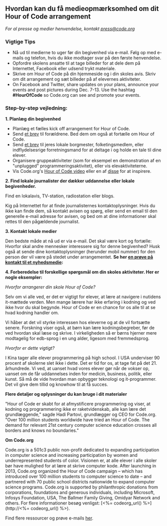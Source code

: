 

## Hvordan kan du få medieopmærksomhed om dit Hour of Code arrangement

*For al presse og medier henvendelse, kontakt <press@code.org>*

### Vigtige Tips

  * Nå ud til medierne to uger før din begivenhed via e-mail. Følg op med e-mails og telefon, hvis du ikke modtager svar på den første henvendelse.
  * Opfordre skolens ansatte til at tage billeder for at dele dem på Internettet, Facebook eller udsend trykt materiale.
  * Skrive om Hour of Code på din hjemmeside og i din skoles avis. Skriv om dit arrangement og sæt billeder på af elevernes aktiviteter.
  * On Facebook and Twitter, share updates on your plans, announce your events and post pictures during Dec. 7-13. Use the hashtag **#HourOfCode** so Code.org can see and promote your events.

### Step-by-step vejledning:

**1. Planlæg din begivenhed**

  * Planlæg et fælles kick off arrangement for Hour of Code.
  * Send [ et brev](<%= hoc_uri('/resources/#sample-emails') %>) til forældrene. Bed dem om også at fortælle om Hour of Code.
  * Send [ et brev](<%= hoc_uri('/resources/#sample-emails') %>) til jeres lokale borgmester, folketingsmedlem, eller indflydelsesrige forretningsmand for at deltage i og holde en tale til dine elever.
  * Organisere gruppeaktiviteter (som for eksempel en demonstration af en "unplugged" programmeringsaktivitet), eller vis elevaktiviteterne.
  * Vis Code.org's [ Hour of Code video](<%= hoc_uri('/') %>) eller en af [ disse](<%= hoc_uri('/resources#videos') %>) for at inspirere.

**2. Find lokale journalister der dækker uddannelse eller lokale begivenheder.**

Find en lokalavis, TV-station, radiostation eller blogs.

Kig på Internettet for at finde journalisternes kontaktoplysninger. Hvis du ikke kan finde dem, så kontakt avisen og spørg, eller send en email til den generelle e-mail adresse for avisen, og bed om at dine informationer skal rettes til den pågældende journalist.

**3. Kontakt lokale medier**

Den bedste måde at nå ud er via e-mail. Det skal være kort og fortælle: Hvorfor skal andre mennesker interessere sig for denne begivenhed? Husk også at sende dine kontaktoplysninger (herunder mobil nummer) for den person der vil være på stedet under arrangementet. **Se her [ en prøve på kontakt til et nyhedsmedie](<%= hoc_uri('/resources#sample-emails') %>):**

**4. Forberedelse til forskellige spørgsmål om din skoles aktiviteter. Her er nogle eksempler:**

*Hvorfor arrangerer din skole Hour of Code?*

Selv om vi alle ved, er det er vigtigt for elever, at lære at navigere i nutidens it-mættede verden. Men mange lærere har ikke erfaring i kodning og ved ikke hvor du skal begynde. Hour of Code er en chance for os alle til at se hvad kodning handler om.

Vi håber at det vil styrke interessen hos eleverne og at de vil fortsætte senere. Forskning viser også, at børn kan lære kodningsbegreber, før de ved hvordan skal læse og skrive. I virkeligheden så er børns hjerner mere modtagelig for edb-sprog i en ung alder, ligesom med fremmedsprog.

*Hvorfor er dette vigtigt?*

I Kina tager alle elever programmering på high school. I USA underviser 90 procent af skolerne slet ikke i dette. Det er tid for os, at tage fat på det 21. århundrede. Vi ved, at uanset hvad vores elever gør når de vokser op, uanset om de får uddannelses inden for medicin, business, politik, eller kunst. Så må de vide hvordan man opbygger teknologi og it-programmer. Det vil give dem tillid og knowhow til at få succes.

**Flere detaljer og oplysninger du kan bruge i dit materialer**

"Hour of Code er skabt for at afmystificere programmering og viser, at kodning og programmering ikke er raketvidenskab, alle kan lære det grundlæggende," sagde Hadi Partovi, grundlægger og CEO for Code.org. "Over 100 million students worldwide have tried an Hour of Code. The demand for relevant 21st century computer science education crosses all borders and knows no boundaries."

**Om Code.org**

Code.org is a 501c3 public non-profit dedicated to expanding participation in computer science and increasing participation by women and underrepresented students of color. Visionen er, at alle elever i alle skoler bør have mulighed for at lære at skrive computer kode. After launching in 2013, Code.org organized the Hour of Code campaign – which has introduced over 100 million students to computer science to date – and partnered with 70 public school districts nationwide to expand computer science programs. Code.org is supported by philanthropic donations from corporations, foundations and generous individuals, including Microsoft, Infosys Foundation, USA, The Ballmer Family Giving, Omidyar Network and others. For flere informationer besøg venligst: [<%= codeorg_url() %>](http://<%= codeorg_url() %>).

  
Find flere ressourcer og prøve e-mails [ her](<%= hoc_uri('/resources') %>).